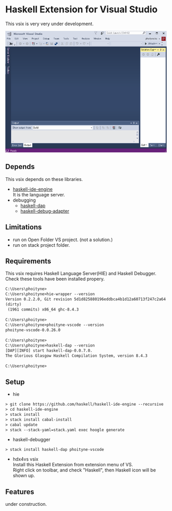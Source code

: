 # Haskell Extension for Visual Studio
 
This vsix is very very under development.

![02_quick_start.gif](https://raw.githubusercontent.com/phoityne/hdx4vs/master/docs/02_quick_start.gif)

## Depends

This vsix depends on these libraries. 
* [haskell-ide-engine](https://github.com/haskell/haskell-ide-engine)  
  It is the language server.
* debugging
  * [haskell-dap](https://github.com/phoityne/haskell-dap)
  * [haskell-debug-adapter](https://github.com/phoityne/haskell-debug-adapter)


## Limitations
* run on Open Folder VS project. (not a solution.)
* run on stack project folder.


## Requirements

This vsix requires Haskell Language Server(HIE) and Haskell Debugger.  
Check these tools have been installed propery.

```
C:\Users\phoityne>
C:\Users\phoityne>hie-wrapper --version
Version 0.2.2.0, Git revision 5d1d825880196eddbca4b1d12a60713f247c2a64 (dirty)
 (1961 commits) x86_64 ghc-8.4.3

C:\Users\phoityne>
C:\Users\phoityne>phoityne-vscode --version
phoityne-vscode-0.0.26.0

C:\Users\phoityne>
C:\Users\phoityne>haskell-dap --version
[DAP][INFO] start haskell-dap-0.0.7.0.
The Glorious Glasgow Haskell Compilation System, version 8.4.3

C:\Users\phoityne>
```

## Setup
* hie  
```
> git clone https://github.com/haskell/haskell-ide-engine --recursive
> cd haskell-ide-engine
> stack install
> stack install cabal-install
> cabal update
> stack --stack-yaml=stack.yaml exec hoogle generate
```

* haskell-debugger
```
> stack install haskell-dap phoityne-vscode
```

* hdx4vs vsix  
Install this Haskell Extension from extension menu of VS.  
Right click on toolbar, and check "Haskell", then Haskell icon will be shown up.


## Features
under construction.  

